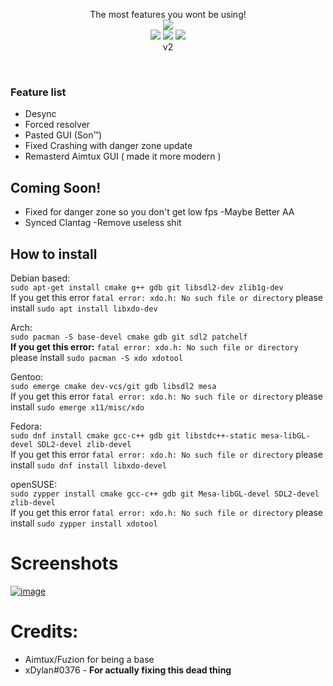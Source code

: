 <p align="center">
  The most features you wont be using! <br>
  <img src="https://flat.badgen.net/badge/VAC/Undetected./green?icon=terminal"><br>
  <img src="https://forthebadge.com/images/badges/made-with-c.svg">
  <img src="https://forthebadge.com/images/badges/made-with-c-plus-plus.svg">
<img src="https://i.ibb.co/YjHMLYd/niggatoni.png"><br>v2
</p> <br>

### Feature list <br>

- Desync
- Forced resolver
- Pasted GUI (Son:tm:)
- Fixed Crashing with danger zone update
- Remasterd Aimtux GUI ( made it more modern )

## Coming Soon!
- Fixed for danger zone so you don't get low fps
-Maybe Better AA
- Synced Clantag
-Remove useless shit 

## How to install <br>




Debian based: <br>
```sudo apt-get install cmake g++ gdb git libsdl2-dev zlib1g-dev```<br> 
  If you get this error `fatal error: xdo.h: No such file or directory` please install ```sudo apt install libxdo-dev```

Arch: <br>
```sudo pacman -S base-devel cmake gdb git sdl2 patchelf``` <br> 
**If you get this error:** `fatal error: xdo.h: No such file or directory` please install ```sudo pacman -S xdo xdotool``` 

Gentoo: <br>
```sudo emerge cmake dev-vcs/git gdb libsdl2 mesa``` <br> 
   If you get this error `fatal error: xdo.h: No such file or directory` please install ```sudo emerge x11/misc/xdo ```

Fedora: <br>
```sudo dnf install cmake gcc-c++ gdb git libstdc++-static mesa-libGL-devel SDL2-devel zlib-devel``` <br> 
  If you get this error `fatal error: xdo.h: No such file or directory` please install ```sudo dnf install libxdo-devel ```

openSUSE: <br> 
```sudo zypper install cmake gcc-c++ gdb git Mesa-libGL-devel SDL2-devel zlib-devel``` <br> 
  If you get this error `fatal error: xdo.h: No such file or directory` please install ```sudo zypper install xdotool ```

# Screenshots
<a href="https://ibb.co/Y7hMcPr"><img src="https://i.ibb.co/MD74cZX/image.png" alt="image" border="0"></a>



# Credits:
- Aimtux/Fuzion for being a base
- xDylan#0376 - **For actually fixing this dead thing**
